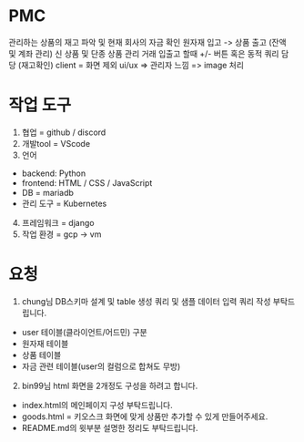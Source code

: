 # PMC
관리하는 상품의 재고 파악 및 현재 회사의 자금 확인
원자재 입고 -> 상품 출고 (잔액 및 계좌 관리)
신 상품 및 단종 상품 관리
거래 입출고 할때 +/- 버튼 혹은 동적 쿼리 담당 (재고확인)
client = 화면 제외
ui/ux => 관리자 느낌 => image 처리

# 작업 도구
1) 협업 = github / discord
2) 개발tool = VScode
3) 언어 
- backend: Python 
- frontend: HTML / CSS / JavaScript 
- DB = mariadb
- 관리 도구 = Kubernetes
4) 프레임워크 = django
5) 작업 환경 = gcp -> vm


# 요청
1) chung님 DB스키마 설계 및 table 생성 쿼리 및 샘플 데이터 입력 쿼리 작성 부탁드립니다.
- user 테이블(클라이언트/어드민) 구분
- 원자재 테이블
- 상품 테이블
- 자금 관련 테이블(user의 컬럼으로 합쳐도 무방)

2) bin99님 html 화면을 2개정도 구성을 하려고 합니다.
- index.html의 메인페이지 구성 부탁드립니다.
- goods.html = 키오스크 화면에 맞게 상품만 추가할 수 있게 만들어주세요.
- README.md의 윗부분 설명한 정리도 부탁드립니다.

